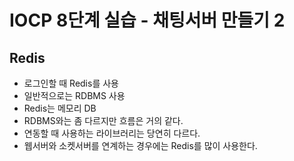# IOCP 8단계 실습 - 채팅서버 만들기 2
## Redis
 * 로그인할 때 Redis를 사용
 * 일반적으로는 RDBMS 사용
 * Redis는 메모리 DB
 * RDBMS와는 좀 다르지만 흐름은 거의 같다.
 * 연동할 때 사용하는 라이브러리는 당연히 다르다.
 * 웹서버와 소켓서버를 연계하는 경우에는 Redis를 많이 사용한다.